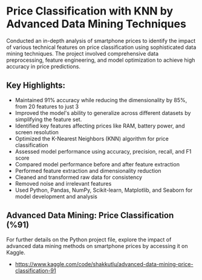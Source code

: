 # Price Classification with KNN by Advanced Data Mining Techniques

Conducted an in-depth analysis of smartphone prices to identify the impact of various technical features on price classification using sophisticated data mining techniques. The project involved comprehensive data preprocessing, feature engineering, and model optimization to achieve high accuracy in price predictions.

## Key Highlights:

- Maintained 91% accuracy while reducing the dimensionality by 85%, from 20 features to just 3
- Improved the model's ability to generalize across different datasets by simplifying the feature set.
- Identified key features affecting prices like RAM, battery power, and screen resolution
- Optimized the K-Nearest Neighbors (KNN) algorithm for price classification
- Assessed model performance using accuracy, precision, recall, and F1 score
- Compared model performance before and after feature extraction
- Performed feature extraction and dimensionality reduction
- Cleaned and transformed raw data for consistency
- Removed noise and irrelevant features
- Used Python, Pandas, NumPy, Scikit-learn, Matplotlib, and Seaborn for model development and analysis

## Advanced Data Mining: Price Classification (%91)
For further details on the Python project file, explore the impact of advanced data mining methods on smartphone prices by accessing it on Kaggle.
- https://www.kaggle.com/code/shakkutlu/advanced-data-mining-price-classification-91
